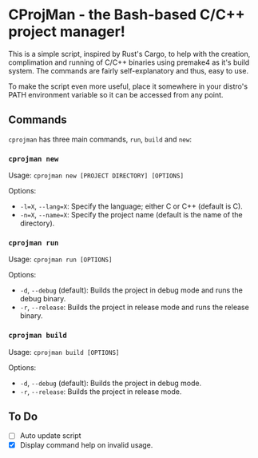 # CProjMan - the Bash-based C/C++ project manager!

This is a simple script, inspired by Rust's Cargo, to help with the creation, complimation and 
running of C/C++ binaries using premake4 as it's build system. The commands are fairly 
self-explanatory and thus, easy to use.

To make the script even more useful, place it somewhere in your distro's PATH environment variable 
so it can be accessed from any point.

## Commands

`cprojman` has three main commands, `run`, `build` and `new`:

### `cprojman new`
Usage: `cprojman new [PROJECT DIRECTORY] [OPTIONS]`

Options:

- `-l=X`, `--lang=X`: Specify the language; either C or C++ (default is C).
- `-n=X`, `--name=X`: Specify the project name (default is the name of the directory).

### `cprojman run`
Usage: `cprojman run [OPTIONS]`

Options:

- `-d`, `--debug` (default): Builds the project in debug mode and runs the debug binary.
- `-r`, `--release`: Builds the project in release mode and runs the release binary.

### `cprojman build`
Usage: `cprojman build [OPTIONS]`

Options:

- `-d`, `--debug` (default): Builds the project in debug mode.
- `-r`, `--release`: Builds the project in release mode.


## To Do

- [ ] Auto update script
- [x] Display command help on invalid usage.
